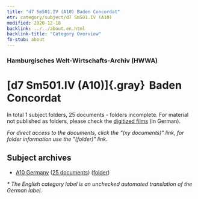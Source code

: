 ```yaml
---
title: "d7 Sm501.IV (A10) Baden Concordat"
etr: category/subject/d7 Sm501.IV (A10)
modified: 2020-12-18
backlink: ../../about.en.html
backlink-title: "Category Overview"
fn-stub: about
---
```


### Hamburgisches Welt-Wirtschafts-Archiv (HWWA)
# [d7 Sm501.IV (A10)]{.gray}&#8201; Baden Concordat&#160; 





In total 1 subject folders, 25 documents - folders incomplete.
For material not published as folders, please check the [digitized films](/film/h1_sh) (in German).

_For direct access to the documents, click the "(xy documents)" link, for folder information use the "(folder)" link._

## Subject archives


- [A10 Germany](../../../geo/about.en.html#A10) (<a href="https://dfg-viewer.de/show/?tx_dlf[id]=https://pm20.zbw.eu/mets/sh/1261xx/126128/1442xx/144252/public.mets.en.xml" target="_blank">25 documents</a>) ([folder](http://purl.org/pressemappe20/folder/sh/126128,144252))


_* The English category label is an unchecked automated translation of the German label._

